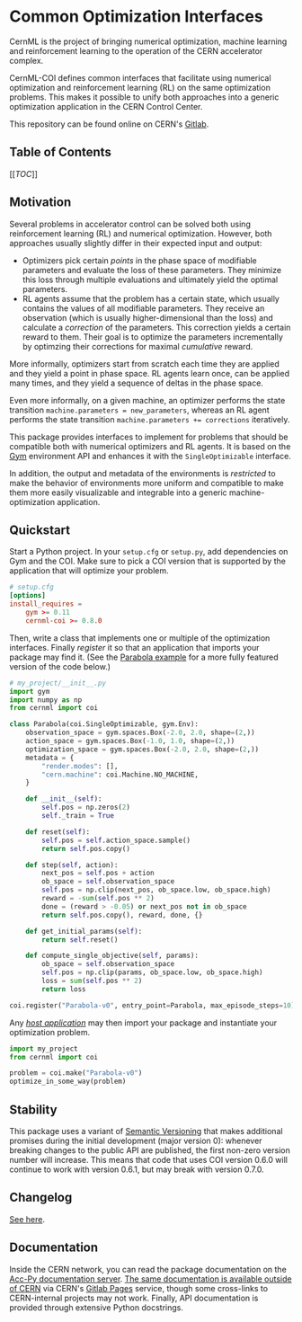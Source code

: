Common Optimization Interfaces
==============================

CernML is the project of bringing numerical optimization, machine learning and
reinforcement learning to the operation of the CERN accelerator complex.

CernML-COI defines common interfaces that facilitate using numerical
optimization and reinforcement learning (RL) on the same optimization problems.
This makes it possible to unify both approaches into a generic optimization
application in the CERN Control Center.

This repository can be found online on CERN's [Gitlab][].

[Gitlab]: https://gitlab.cern.ch/be-op-ml-optimization/cernml-coi/

Table of Contents
-----------------

[[_TOC_]]

Motivation
----------

Several problems in accelerator control can be solved both using reinforcement
learning (RL) and numerical optimization. However, both approaches usually
slightly differ in their expected input and output:

- Optimizers pick certain _points_ in the phase space of modifiable parameters
  and evaluate the loss of these parameters. They minimize this loss through
  multiple evaluations and ultimately yield the optimal parameters.
- RL agents assume that the problem has a certain state, which usually contains
  the values of all modifiable parameters. They receive an observation (which
  is usually higher-dimensional than the loss) and calculate a _correction_ of
  the parameters. This correction yields a certain reward to them. Their goal
  is to optimize the parameters incrementally by optimzing their corrections
  for maximal *cumulative* reward.

More informally, optimizers start from scratch each time they are applied and
they yield a point in phase space. RL agents learn once, can be applied many
times, and they yield a sequence of deltas in the phase space.

Even more informally, on a given machine, an optimizer performs the state
transition `machine.parameters = new_parameters`, whereas an RL agent performs
the state transition `machine.parameters += corrections` iteratively.

This package provides interfaces to implement for problems that should be
compatible both with numerical optimizers and RL agents. It is based on the
[Gym][] environment API and enhances it with the `SingleOptimizable` interface.

In addition, the output and metadata of the environments is _restricted_ to
make the behavior of environments more uniform and compatible to make them more
easily visualizable and integrable into a generic machine-optimization
application.

[Gym]: https://github.com/openai/gym/

Quickstart
----------

Start a Python project. In your `setup.cfg` or `setup.py`, add dependencies on
Gym and the COI. Make sure to pick a COI version that is supported by the
application that will optimize your problem.

```conf
# setup.cfg
[options]
install_requires =
    gym >= 0.11
    cernml-coi >= 0.8.0
```

Then, write a class that implements one or multiple of the optimization
interfaces. Finally *register* it so that an application that imports your
package may find it. (See the [Parabola example](/examples/parabola.py) for a
more fully featured version of the code below.)

```python
# my_project/__init__.py
import gym
import numpy as np
from cernml import coi

class Parabola(coi.SingleOptimizable, gym.Env):
    observation_space = gym.spaces.Box(-2.0, 2.0, shape=(2,))
    action_space = gym.spaces.Box(-1.0, 1.0, shape=(2,))
    optimization_space = gym.spaces.Box(-2.0, 2.0, shape=(2,))
    metadata = {
        "render.modes": [],
        "cern.machine": coi.Machine.NO_MACHINE,
    }

    def __init__(self):
        self.pos = np.zeros(2)
        self._train = True

    def reset(self):
        self.pos = self.action_space.sample()
        return self.pos.copy()

    def step(self, action):
        next_pos = self.pos + action
        ob_space = self.observation_space
        self.pos = np.clip(next_pos, ob_space.low, ob_space.high)
        reward = -sum(self.pos ** 2)
        done = (reward > -0.05) or next_pos not in ob_space
        return self.pos.copy(), reward, done, {}

    def get_initial_params(self):
        return self.reset()

    def compute_single_objective(self, params):
        ob_space = self.observation_space
        self.pos = np.clip(params, ob_space.low, ob_space.high)
        loss = sum(self.pos ** 2)
        return loss

coi.register("Parabola-v0", entry_point=Parabola, max_episode_steps=10)
```

Any [*host application*][GeOFF] may then import your package and instantiate
your optimization problem.

```python
import my_project
from cernml import coi

problem = coi.make("Parabola-v0")
optimize_in_some_way(problem)
```

[GeOFF]: https://gitlab.cern.ch/vkain/acc-app-optimisation

Stability
---------

This package uses a variant of [Semantic Versioning](https://semver.org/) that
makes additional promises during the initial development (major version 0):
whenever breaking changes to the public API are published, the first non-zero
version number will increase. This means that code that uses COI version 0.6.0
will continue to work with version 0.6.1, but may break with version 0.7.0.

Changelog
---------

[See here](https://cernml-coi.docs.cern.ch/changelog.html).

Documentation
-------------

Inside the CERN network, you can read the package documentation on the [Acc-Py
documentation server][acc-py-docs]. [The same documentation is available
outside of CERN][pages-docs] via CERN's [Gitlab Pages][pages-howto] service,
though some cross-links to CERN-internal projects may not work. Finally, API
documentation is provided through extensive Python docstrings.

[acc-py-docs]: https://acc-py.web.cern.ch/gitlab/be-op-ml-optimization/cernml-coi/
[pages-docs]: https://cernml-coi.docs.cern.ch/
[pages-howto]: https://how-to.docs.cern.ch/
